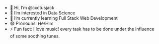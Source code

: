 - 👋 Hi, I’m @cxctusjack
- 👀 I’m interested in Data Science 
- 🌱 I’m currently learning Full Stack Web Development
- 😄 Pronouns: He/Him
- ⚡ Fun fact: I love music! every task has to be done under the influence of some soothing tunes.

<!---
cxctusjack/cxctusjack is a ✨ special ✨ repository because its `README.md` (this file) appears on your GitHub profile.
You can click the Preview link to take a look at your changes.
--->
